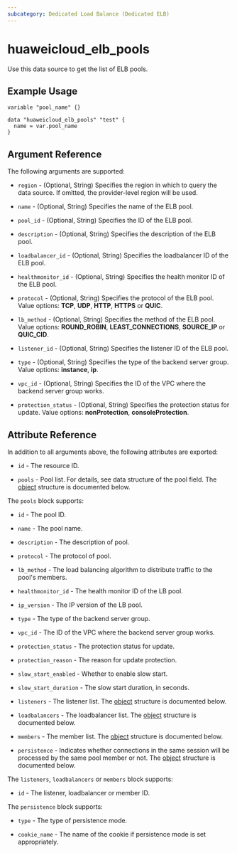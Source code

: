 ```yaml
---
subcategory: Dedicated Load Balance (Dedicated ELB)
---
```


# huaweicloud_elb_pools

Use this data source to get the list of ELB pools.

## Example Usage

```hcl
variable "pool_name" {}

data "huaweicloud_elb_pools" "test" {
  name = var.pool_name
}
```

## Argument Reference

The following arguments are supported:

* `region` - (Optional, String) Specifies the region in which to query the data source.
If omitted, the provider-level region will be used.

* `name` - (Optional, String) Specifies the name of the ELB pool.

* `pool_id` - (Optional, String) Specifies the ID of the ELB pool.

* `description` - (Optional, String) Specifies the description of the ELB pool.

* `loadbalancer_id` - (Optional, String) Specifies the loadbalancer ID of the ELB pool.

* `healthmonitor_id` - (Optional, String) Specifies the health monitor ID of the ELB pool.

* `protocol` - (Optional, String) Specifies the protocol of the ELB pool. Value options: **TCP**, **UDP**, **HTTP**,
**HTTPS** or **QUIC**.

* `lb_method` - (Optional, String) Specifies the method of the ELB pool. Value options: **ROUND_ROBIN**,
**LEAST_CONNECTIONS**, **SOURCE_IP** or **QUIC_CID**.

* `listener_id` - (Optional, String) Specifies the listener ID of the ELB pool.

* `type` - (Optional, String) Specifies the type of the backend server group. Value options: **instance**, **ip**.

* `vpc_id` - (Optional, String) Specifies the ID of the VPC where the backend server group works.

* `protection_status` - (Optional, String) Specifies the protection status for update.
Value options: **nonProtection**, **consoleProtection**.

## Attribute Reference

In addition to all arguments above, the following attributes are exported:

* `id` - The resource ID.

* `pools` - Pool list. For details, see data structure of the pool field.
The [object](#pools_object) structure is documented below.

<a name="pools_object"></a>
The `pools` block supports:

* `id` - The pool ID.

* `name` - The pool name.

* `description` - The description of pool.

* `protocol` - The protocol of pool.

* `lb_method` - The load balancing algorithm to distribute traffic to the pool's members.

* `healthmonitor_id` - The health monitor ID of the LB pool.

* `ip_version` - The IP version of the LB pool.

* `type` - The type of the backend server group.

* `vpc_id` - The ID of the VPC where the backend server group works.

* `protection_status` - The protection status for update.

* `protection_reason` - The reason for update protection.

* `slow_start_enabled` - Whether to enable slow start.

* `slow_start_duration` - The slow start duration, in seconds.

* `listeners` - The listener list. The [object](#elem_object) structure is documented below.

* `loadbalancers` - The loadbalancer list. The [object](#elem_object) structure is documented below.

* `members` - The member list. The [object](#elem_object) structure is documented below.

* `persistence` - Indicates whether connections in the same session will be processed by the same pool member or not.
The [object](#persistence_object) structure is documented below.

<a name="elem_object"></a>
The `listeners`,  `loadbalancers` or `members` block supports:

* `id` - The listener, loadbalancer or member ID.

<a name="persistence_object"></a>
The `persistence` block supports:

* `type` - The type of persistence mode.

* `cookie_name` - The name of the cookie if persistence mode is set appropriately.
